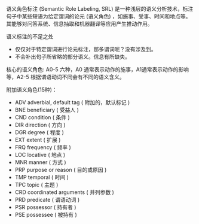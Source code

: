 语义角色标注 (Semantic Role Labeling, SRL) 是一种浅层的语义分析技术，标注句子中某些短语为给定谓词的论元 (语义角色) ，如施事、受事、时间和地点等。其能够对问答系统、信息抽取和机器翻译等应用产生推动作用。

语义标注的不足之处

- 仅仅对于特定谓词进行论元标注，那多谓词呢？没有涉及到。
- 不会补出句子所省略的部分语义。信息有所缺失。

核心的语义角色: A0-5 六种，A0 通常表示动作的施事，A1通常表示动作的影响等，A2-5 根据谓语动词不同会有不同的语义含义。

附加语义角色(15种)：

- ADV adverbial, default tag ( 附加的，默认标记 )
- BNE beneﬁciary ( 受益人 )
- CND condition ( 条件 )
- DIR direction ( 方向 )
- DGR degree ( 程度 )
- EXT extent ( 扩展 )
- FRQ frequency ( 频率 )
- LOC locative ( 地点 )
- MNR manner ( 方式 )
- PRP purpose or reason ( 目的或原因 )
- TMP temporal ( 时间 )
- TPC topic ( 主题 )
- CRD coordinated arguments ( 并列参数 )
- PRD predicate ( 谓语动词 )
- PSR possessor ( 持有者 )
- PSE possessee ( 被持有 )
